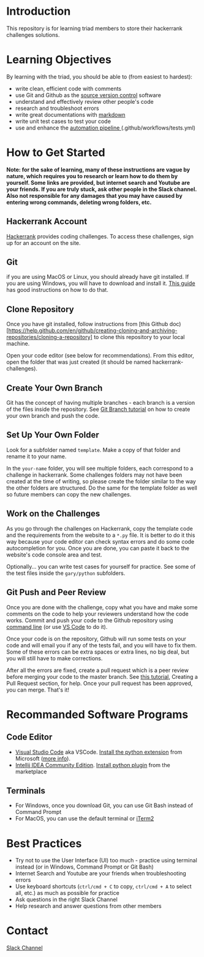 # Introduction

This repository is for learning triad members to store their hackerrank challenges solutions.

# Learning Objectives

By learning with the triad, you should be able to (from easiest to hardest):

- write clean, efficient code with comments
- use Git and Github as the [source version control](https://en.wikipedia.org/wiki/Version_control) software
- understand and effectively review other people's code
- research and troubleshoot errors
- write great documentations with [markdown](https://github.com/adam-p/markdown-here/wiki/Markdown-Cheatsheet)
- write unit test cases to test your code
- use and enhance the [automation pipeline ](https://www.mabl.com/blog/what-is-cicd) (.github/workflows/tests.yml)

# How to Get Started

**Note: for the sake of learning, many of these instructions are vague by nature, which requires you to research or learn how to do them by yourself. Some links are provided, but internet search and Youtube are your friends. If you are truly stuck, ask other people in the Slack channel. Also not responsible for any damages that you may have caused by entering wrong commands, deleting wrong folders, etc.**

## Hackerrank Account

[Hackerrank](http://hackerrank.com/) provides coding challenges. To access these challenges, sign up for an account on the site.

## Git

if you are using MacOS or Linux, you should already have git installed. If you are using Windows, you will have to download and install it. [This guide](https://www.computerhope.com/issues/ch001927.htm) has good instructions on how to do that.

## Clone Repository

Once you have git installed, follow instructions from [this Github doc)[https://help.github.com/en/github/creating-cloning-and-archiving-repositories/cloning-a-repository] to clone this repository to your local machine.

Open your code editor (see below for recommendations). From this editor, open the folder that was just created (it should be named hackerrank-challenges).

## Create Your Own Branch

Git has the concept of having multiple branches - each branch is a version of the files inside the repository. See [Git Branch tutorial](https://www.atlassian.com/git/tutorials/using-branches) on how to create your own branch and push the code.

## Set Up Your Own Folder

Look for a subfolder named `template`. Make a copy of that folder and rename it to your name.

In the `your-name` folder, you will see multiple folders, each correspond to a challenge in hackerrank. Some challenges folders may not have been created at the time of writing, so please create the folder similar to the way the other folders are structured. Do the same for the template folder as well so future members can copy the new challenges.

## Work on the Challenges

As you go through the challenges on Hackerrank, copy the template code and the requirements from the website to a `*.py` file. It is better to do it this way because your code editor can check syntax errors and do some code autocompletion for you. Once you are done, you can paste it back to the website's code console area and test.

Optionally... you can write test cases for yourself for practice. See some of the test files inside the `gary/python` subfolders.

## Git Push and Peer Review

Once you are done with the challenge, copy what you have and make some comments on the code to help your reviewers understand how the code works. Commit and push your code to the Github repository using [command line](https://howchoo.com/g/mzzloty4mzm/how-to-commit-and-push-in-git) (or use [VS Code](https://www.virtualizationhowto.com/2017/08/use-git-visual-studio-code/#attachment_10347) to do it).

Once your code is on the repository, Github will run some tests on your code and will email you if any of the tests fail, and you will have to fix them. Some of these errors can be extra spaces or extra lines, no big deal, but you will still have to make corrections.

After all the errors are fixed, create a pull request which is a peer review before merging your code to the master branch. See [this tutorial](https://yangsu.github.io/pull-request-tutorial/), Creating a Pull Request section, for help. Once your pull request has been approved, you can merge. That's it!

# Recommanded Software Programs

## Code Editor
- [Visual Studio Code](https://code.visualstudio.com/) aka VSCode. [Install the python extension](https://code.visualstudio.com/docs/editor/extension-gallery) from Microsoft ([more info](https://code.visualstudio.com/docs/languages/python)). 
- [Intellij IDEA Community Edition](https://www.jetbrains.com/idea/). [Install python plugin](https://www.jetbrains.com/help/idea/managing-plugins.html) from the marketplace

## Terminals
- For Windows, once you download Git, you can use Git Bash instead of Command Prompt
- For MacOS, you can use the default terminal or [iTerm2](https://iterm2.com/)

# Best Practices

- Try not to use the User Interface (UI) too much - practice using terminal instead (or in Windows, Command Prompt or Git Bash)
- Internet Search and Youtube are your friends when troubleshooting errors
- Use keyboard shortcuts (`ctrl/cmd + C` to copy, `ctrl/cmd + A` to select all, etc.) as much as possible for practice
- Ask questions in the right Slack Channel
- Help research and answer questions from other members

# Contact

[Slack Channel](https://learningtriad.slack.com/)